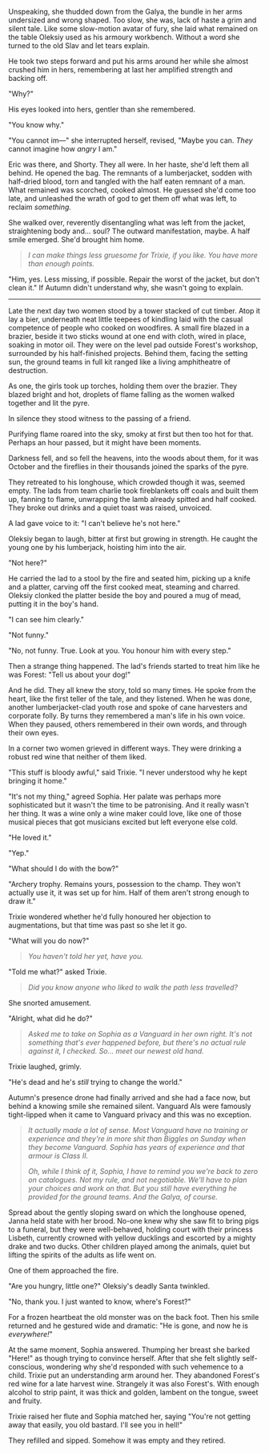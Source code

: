 Unspeaking, she thudded down from the Galya, the bundle in her arms undersized and wrong shaped. Too slow, she was, lack of haste a grim and silent tale. Like some slow-motion avatar of fury, she laid what remained on the table Oleksiy used as his armoury workbench. Without a word she turned to the old Slav and let tears explain.

He took two steps forward and put his arms around her while she almost crushed him in hers, remembering at last her amplified strength and backing off.

"Why?"

His eyes looked into hers, gentler than she remembered. 

"You know why."

"You cannot im&mdash;" she interrupted herself, revised, "Maybe you can. _They_ cannot imagine how _angry_ I am."

Eric was there, and Shorty. They all were. In her haste, she'd left them all behind. He opened the bag. The remnants of a lumberjacket, sodden with half-dried blood, torn and tangled with the half eaten remnant of a man. What remained was scorched, cooked almost. He guessed she'd come too late, and unleashed the wrath of god to get them off what was left, to reclaim _something._

She walked over, reverently disentangling what was left from the jacket, straightening body and... soul? The outward manifestation, maybe. A half smile emerged. She'd brought him home.

> _I can make things less gruesome for Trixie, if you like. You have more than enough points._

"Him, yes. Less missing, if possible. Repair the worst of the jacket, but don't clean it." If Autumn didn't understand why, she wasn't going to explain.

---

Late the next day two women stood by a tower stacked of cut timber. Atop it lay a bier, underneath neat little teepees of kindling laid with the casual competence of people who cooked on woodfires. A small fire blazed in a brazier, beside it two sticks wound at one end with cloth, wired in place, soaking in motor oil. They were on the level pad outside Forest's workshop, surrounded by his half-finished projects. Behind them, facing the setting sun, the ground teams in full kit ranged like a living amphitheatre of destruction.

As one, the girls took up torches, holding them over the brazier. They blazed bright and hot, droplets of flame falling as the women walked together and lit the pyre.

In silence they stood witness to the passing of a friend.

Purifying flame roared into the sky, smoky at first but then too hot for that. Perhaps an hour passed, but it might have been moments. 

Darkness fell, and so fell the heavens, into the woods about them, for it was October and the fireflies in their thousands joined the sparks of the pyre.

They retreated to his longhouse, which crowded though it was, seemed empty. The lads from team charlie took fireblankets off coals and built them up, fanning to flame, unwrapping the lamb already spitted and half cooked. They broke out drinks and a quiet toast was raised, unvoiced.

A lad gave voice to it: "I can't believe he's not here."

Oleksiy began to laugh, bitter at first but growing in strength. He caught the young one by his lumberjack, hoisting him into the air.

"Not here?"

He carried the lad to a stool by the fire and seated him, picking up a knife and a platter, carving off the first cooked meat, steaming and charred. Oleksiy clonked the platter beside the boy and poured a mug of mead, putting it in the boy's hand.

"I can see him clearly."

"Not funny."

"No, not funny. True. Look at you. You honour him with every step."

Then a strange thing happened. The lad's friends started to treat him like he was Forest: "Tell us about your dog!"

And he did. They all knew the story, told so many times. He spoke from the heart, like the first teller of the tale, and they listened. When he was done, another lumberjacket-clad youth rose and spoke of cane harvesters and corporate folly. By turns they remembered a man's life in his own voice. When they paused, others remembered in their own words, and through their own eyes.

In a corner two women grieved in different ways. They were drinking a robust red wine that neither of them liked.

"This stuff is bloody awful," said Trixie. "I never understood why he kept bringing it home." 

"It's not my thing," agreed Sophia. Her palate was perhaps more sophisticated but it wasn't the time to be patronising. And it really wasn't her thing. It was a wine only a wine maker could love, like one of those musical pieces that got musicians excited but left everyone else cold.

"He loved it."

"Yep."

"What should I do with the bow?"

"Archery trophy. Remains yours, possession to the champ. They won't actually use it, it was set up for him. Half of them aren't strong enough to draw it."

Trixie wondered whether he'd fully honoured her objection to augmentations, but that time was past so she let it go.

"What will you do now?"

> _You haven't told her yet, have you._

"Told me what?" asked Trixie.

> _Did you know anyone who liked to walk the path less travelled?_

She snorted amusement.

"Alright, what did he do?"

> _Asked me to take on Sophia as a Vanguard in her own right. It's not something that's ever happened before, but there's no actual rule against it, I checked. So... meet our newest old hand._

Trixie laughed, grimly. 

"He's dead and he's _still_ trying to change the world."

Autumn's presence drone had finally arrived and she had a face now, but behind a knowing smile she remained silent. Vanguard AIs were famously tight-lipped when it came to Vanguard privacy and this was no exception.

> _It actually made a lot of sense. Most Vanguard have no training or experience and they're in more shit than Biggles on Sunday when they become Vanguard. Sophia has years of experience and that armour is Class II._
>
> _Oh, while I think of it, Sophia, I have to remind you we're back to zero on catalogues. Not my rule, and not negotiable. We'll have to plan your choices and work on that. But you still have everything he provided for the ground teams. And the Galya, of course._

Spread about the gently sloping sward on which the longhouse opened, Janna held state with her brood. No-one knew why she saw fit to bring pigs to a funeral, but they were well-behaved, holding court with their princess Lisbeth, currently crowned with yellow ducklings and escorted by a mighty drake and two ducks. Other children played among the animals, quiet but lifting the spirits of the adults as life went on.

One of them approached the fire. 

"Are you hungry, little one?" Oleksiy's deadly Santa twinkled. 

"No, thank you. I just wanted to know, where's Forest?"

For a frozen heartbeat the old monster was on the back foot. Then his smile returned and he gestured wide and dramatic: "He is gone, and now he is _everywhere!_"

At the same moment, Sophia answered. Thumping her breast she barked "Here!" as though trying to convince herself. After that she felt slightly self-conscious, wondering why she'd responded with such vehemence to a child. Trixie put an understanding arm around her. They abandoned Forest's red wine for a late harvest wine. Strangely it was also Forest's. With enough alcohol to strip paint, it was thick and golden, lambent on the tongue, sweet and fruity.

Trixie raised her flute and Sophia matched her, saying "You're not getting away that easily, you old bastard. I'll see you in hell!"

They refilled and sipped. Somehow it was empty and they retired.
